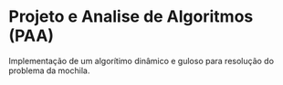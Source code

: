 # Projeto e Analise de Algoritmos (PAA)
Implementação de um algorítimo dinâmico e guloso para resolução do problema da mochila.
